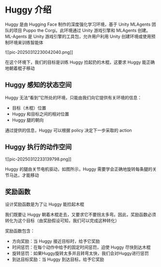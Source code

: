 # Huggy 介绍

Huggy 是由 Hugging Face 制作的深度强化学习环境，基于 Unity MLAgents 团队的项目 Puppo the Corgi。此环境通过 Unity 游戏引擎和 MLAgents 创建。ML-Agents 是 Unity 游戏引擎的工具包，允许用户利用 Unity 创建环境或使用预制环境来训练智能体

![[pic-20250312230042040.png]]

在这个环境下，我们的目标是训练 Huggy 捡起扔的木棍，这要求 Huggy 能正确地朝着棍子移动

## Huggy 感知的状态空间

Huggy 无法“看到”它所处的环境，只能由我们向它提供有关环境的信息：
- 目标（木棍）位置
- Huggy 和目标之间的相对位置
- Huggy 腿的朝向

通过提供的信息，Huggy 可以根据 policy 决定下一步采取的 action

## Huggy 执行的动作空间

![[pic-20250312233139798.png]]

Huggy 的腿由关节电机驱动，如图所示，Huggy 需要学会正确地旋转每条腿的关节马达，才能移动

## 奖励函数

设计奖励函数是为了让 Huggy 能捡起木棍

我们既要让 Huggy 朝着木棍走去，又要求它不要拐太多弯。因此，奖励函数必须转化为这个目标（由奖励假设可知，我们可以完成这种转化）

奖励函数包含：
- 方向奖励：当 Huggy 接近目标时，给予它奖励
- 时间惩罚：在每个动作中给予的固定时间惩罚，迫使 Huggy 尽快到达木棍
- 旋转惩罚：如果Huggy旋转太多并且转弯太快，我们会对Huggy进行惩罚
- 到达目标奖励：当 Huggy 到达目标，给予它奖励



